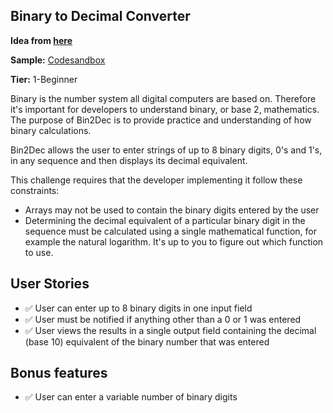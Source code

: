 ## Binary to Decimal Converter

**Idea from [here](https://github.com/florinpop17/app-ideas)**<br/>

**Sample:** [Codesandbox](https://codesandbox.io/s/bin2dec-0w4oq)

**Tier:** 1-Beginner

Binary is the number system all digital computers are based on.
Therefore it's important for developers to understand binary, or base 2,
mathematics. The purpose of Bin2Dec is to provide practice and
understanding of how binary calculations.

Bin2Dec allows the user to enter strings of up to 8 binary digits, 0's
and 1's, in any sequence and then displays its decimal equivalent.

This challenge requires that the developer implementing it follow these
constraints:

-   Arrays may not be used to contain the binary digits entered by the user
-   Determining the decimal equivalent of a particular binary digit in the
    sequence must be calculated using a single mathematical function, for
    example the natural logarithm. It's up to you to figure out which function
    to use.

## User Stories

-   ✅ User can enter up to 8 binary digits in one input field
-   ✅ User must be notified if anything other than a 0 or 1 was entered
-   ✅ User views the results in a single output field containing the decimal (base 10) equivalent of the binary number that was entered

## Bonus features

-   ✅ User can enter a variable number of binary digits
